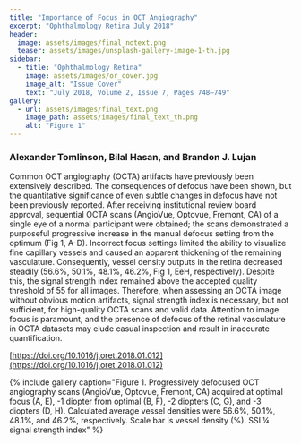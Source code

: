 ```yaml
---
title: "Importance of Focus in OCT Angiography"
excerpt: "Ophthalmology Retina July 2018"
header:
  image: assets/images/final_notext.png
  teaser: assets/images/unsplash-gallery-image-1-th.jpg
sidebar:
  - title: "Ophthalmology Retina"
    image: assets/images/or_cover.jpg
    image_alt: "Issue Cover"
    text: "July 2018, Volume 2, Issue 7, Pages 748–749"
gallery:
  - url: assets/images/final_text.png
    image_path: assets/images/final_text_th.png
    alt: "Figure 1"
---
```


### Alexander Tomlinson, Bilal Hasan, and Brandon J. Lujan

Common OCT angiography (OCTA) artifacts have previously
been extensively described. The consequences of defocus have
been shown, but the quantitative significance of even subtle
changes in defocus have not been previously reported. After
receiving institutional review board approval, sequential OCTA
scans (AngioVue, Optovue, Fremont, CA) of a single eye of a
normal participant were obtained; the scans demonstrated a
purposeful progressive increase in the manual defocus setting
from the optimum (Fig 1, A-D). Incorrect focus settings
limited the ability to visualize fine capillary vessels and caused
an apparent thickening of the remaining vasculature.
Consequently, vessel density outputs in the retina decreased
steadily (56.6%, 50.1%, 48.1%, 46.2%, Fig 1, EeH,
respectively). Despite this, the signal strength index remained
above the accepted quality threshold of 55 for all images.
Therefore, when assessing an OCTA image without obvious
motion artifacts, signal strength index is necessary, but not
sufficient, for high-quality OCTA scans and valid data. Attention to 
image focus is paramount, and the presence of defocus of
the retinal vasculature in OCTA datasets may elude casual
inspection and result in inaccurate quantification.


[https://doi.org/10.1016/j.oret.2018.01.012](https://doi.org/10.1016/j.oret.2018.01.012)

{% include gallery caption="Figure 1. Progressively defocused OCT angiography scans (AngioVue, Optovue, Fremont, CA) 
acquired at optimal focus (A, E), -1 diopter from optimal (B, F), -2 diopters (C, G), and -3 diopters (D, H). 
Calculated average vessel densities were 56.6%, 50.1%, 48.1%, and 46.2%, respectively. Scale bar is vessel density 
(%). SSI ¼ signal strength index" %}